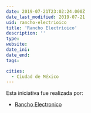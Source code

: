 ```yaml
---
date: 2019-07-21T23:02:24.000Z
date_last_modified: 2019-07-21
uid: rancho-electrioico
title: 'Rancho Electrìoico'
description: ''
type: 
website: 
date_ini: 
date_end: 
tags:

cities: 
  - Ciudad de México
---
```


Esta iniciativa fue realizada por:

- [Rancho Electronico](/organizaciones/rancho-electronico)
